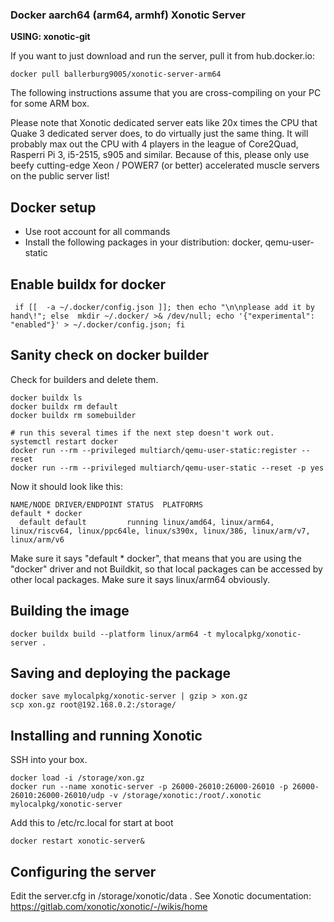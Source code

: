 ### Docker aarch64 (arm64, armhf) Xonotic Server

**USING: xonotic-git**

If you want to just download and run the server, pull it from hub.docker.io:

```
docker pull ballerburg9005/xonotic-server-arm64
```

The following instructions assume that you are cross-compiling on your PC for some ARM box.

Please note that Xonotic dedicated server eats like 20x times the CPU that Quake 3 dedicated server does, to do virtually just the same thing. It will probably max out the CPU with 4 players in the league of Core2Quad, Rasperri Pi 3, i5-2515, s905 and similar. Because of this, please only use beefy cutting-edge Xeon / POWER7 (or better) accelerated muscle servers on the public server list!


## Docker setup
* Use root account for all commands
* Install the following packages in your distribution: docker, qemu-user-static


## Enable buildx for docker
```
 if [[  -a ~/.docker/config.json ]]; then echo "\n\nplease add it by hand\!"; else  mkdir ~/.docker/ >& /dev/null; echo '{"experimental": "enabled"}' > ~/.docker/config.json; fi
```


## Sanity check on docker builder

Check for builders and delete them.
```
docker buildx ls
docker buildx rm default
docker buildx rm somebuilder

# run this several times if the next step doesn't work out.
systemctl restart docker
docker run --rm --privileged multiarch/qemu-user-static:register --reset
docker run --rm --privileged multiarch/qemu-user-static --reset -p yes
```

Now it should look like this:
```
NAME/NODE DRIVER/ENDPOINT STATUS  PLATFORMS
default * docker                  
  default default         running linux/amd64, linux/arm64, linux/riscv64, linux/ppc64le, linux/s390x, linux/386, linux/arm/v7, linux/arm/v6
```

Make sure it says "default * docker", that means that you are using the "docker" driver and not Buildkit, so that local packages can be accessed by other local packages.
Make sure it says linux/arm64 obviously.


## Building the image

``` 
docker buildx build --platform linux/arm64 -t mylocalpkg/xonotic-server .
```



## Saving and deploying the package
 
```
docker save mylocalpkg/xonotic-server | gzip > xon.gz
scp xon.gz root@192.168.0.2:/storage/

```


## Installing and running Xonotic

SSH into your box.

```
docker load -i /storage/xon.gz
docker run --name xonotic-server -p 26000-26010:26000-26010 -p 26000-26010:26000-26010/udp -v /storage/xonotic:/root/.xonotic mylocalpkg/xonotic-server
```

Add this to /etc/rc.local for start at boot

```
docker restart xonotic-server&
```


## Configuring the server

Edit the server.cfg in /storage/xonotic/data . See Xonotic documentation: https://gitlab.com/xonotic/xonotic/-/wikis/home
